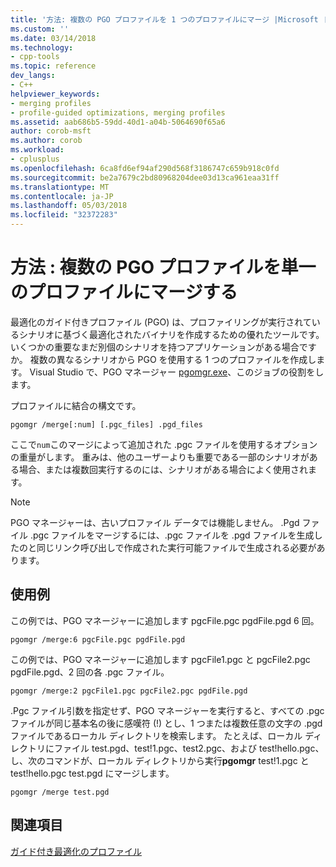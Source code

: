 ```yaml
---
title: '方法: 複数の PGO プロファイルを 1 つのプロファイルにマージ |Microsoft ドキュメント'
ms.custom: ''
ms.date: 03/14/2018
ms.technology:
- cpp-tools
ms.topic: reference
dev_langs:
- C++
helpviewer_keywords:
- merging profiles
- profile-guided optimizations, merging profiles
ms.assetid: aab686b5-59dd-40d1-a04b-5064690f65a6
author: corob-msft
ms.author: corob
ms.workload:
- cplusplus
ms.openlocfilehash: 6ca8fd6ef94af290d568f3186747c659b918c0fd
ms.sourcegitcommit: be2a7679c2bd80968204dee03d13ca961eaa31ff
ms.translationtype: MT
ms.contentlocale: ja-JP
ms.lasthandoff: 05/03/2018
ms.locfileid: "32372283"
---
```

# <a name="how-to-merge-multiple-pgo-profiles-into-a-single-profile"></a>方法 : 複数の PGO プロファイルを単一のプロファイルにマージする

最適化のガイド付きプロファイル (PGO) は、プロファイリングが実行されているシナリオに基づく最適化されたバイナリを作成するための優れたツールです。 いくつかの重要なまだ別個のシナリオを持つアプリケーションがある場合ですか。 複数の異なるシナリオから PGO を使用する 1 つのプロファイルを作成します。 Visual Studio で、PGO マネージャー [pgomgr.exe](pgomgr.md)、このジョブの役割をします。

プロファイルに結合の構文です。

`pgomgr /merge[:num] [.pgc_files] .pgd_files`

ここで`num`このマージによって追加された .pgc ファイルを使用するオプションの重量がします。 重みは、他のユーザーよりも重要である一部のシナリオがある場合、または複数回実行するのには、シナリオがある場合によく使用されます。

> [!NOTE]
> PGO マネージャーは、古いプロファイル データでは機能しません。 .Pgd ファイル .pgc ファイルをマージするには、.pgc ファイルを .pgd ファイルを生成したのと同じリンク呼び出しで作成された実行可能ファイルで生成される必要があります。

## <a name="examples"></a>使用例

この例では、PGO マネージャーに追加します pgcFile.pgc pgdFile.pgd 6 回。

`pgomgr /merge:6 pgcFile.pgc pgdFile.pgd`

この例では、PGO マネージャーに追加します pgcFile1.pgc と pgcFile2.pgc pgdFile.pgd、2 回の各 .pgc ファイル。

`pgomgr /merge:2 pgcFile1.pgc pgcFile2.pgc pgdFile.pgd`

.Pgc ファイル引数を指定せず、PGO マネージャーを実行すると、すべての .pgc ファイルが同じ基本名の後に感嘆符 (!) とし、1 つまたは複数任意の文字の .pgd ファイルであるローカル ディレクトリを検索します。 たとえば、ローカル ディレクトリにファイル test.pgd、test!1.pgc、test2.pgc、および test!hello.pgc、し、次のコマンドが、ローカル ディレクトリから実行**pgomgr** test!1.pgc と test!hello.pgc test.pgd にマージします。

`pgomgr /merge test.pgd`

## <a name="see-also"></a>関連項目

[ガイド付き最適化のプロファイル](../../build/reference/profile-guided-optimizations.md)

